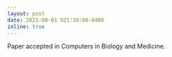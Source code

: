 ```yaml
---
layout: post
date: 2021-08-01 021:30:00-0400
inline: true
---
```


Paper accepted in Computers in Biology and Medicine.

